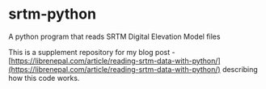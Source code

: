 # srtm-python
A python program that reads SRTM Digital Elevation Model files

This is a supplement repository for my blog post - [https://librenepal.com/article/reading-srtm-data-with-python/](https://librenepal.com/article/reading-srtm-data-with-python/) describing how this code works.

